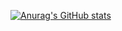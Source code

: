 [![Anurag's GitHub stats](https://github-readme-stats.vercel.app/api?username=mika-marcondes&show_icons=true)](https://github.com/anuraghazra/github-readme-stats)
